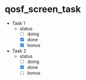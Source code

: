 # qosf_screen_task  
- Task 1
    - status
        - [ ] doing
        - [x] done
        - [x] bonus
- Task 2
    - status
        - [ ] doing
        - [x] done
        - [ ] bonus